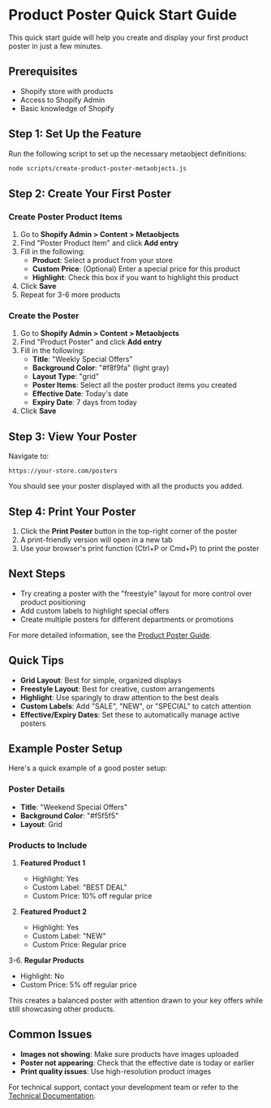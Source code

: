 # Product Poster Quick Start Guide

This quick start guide will help you create and display your first product poster in just a few minutes.

## Prerequisites

- Shopify store with products
- Access to Shopify Admin
- Basic knowledge of Shopify

## Step 1: Set Up the Feature

Run the following script to set up the necessary metaobject definitions:

```bash
node scripts/create-product-poster-metaobjects.js
```

## Step 2: Create Your First Poster

### Create Poster Product Items

1. Go to **Shopify Admin > Content > Metaobjects**
2. Find "Poster Product Item" and click **Add entry**
3. Fill in the following:
   - **Product**: Select a product from your store
   - **Custom Price**: (Optional) Enter a special price for this product
   - **Highlight**: Check this box if you want to highlight this product
4. Click **Save**
5. Repeat for 3-6 more products

### Create the Poster

1. Go to **Shopify Admin > Content > Metaobjects**
2. Find "Product Poster" and click **Add entry**
3. Fill in the following:
   - **Title**: "Weekly Special Offers"
   - **Background Color**: "#f8f9fa" (light gray)
   - **Layout Type**: "grid"
   - **Poster Items**: Select all the poster product items you created
   - **Effective Date**: Today's date
   - **Expiry Date**: 7 days from today
4. Click **Save**

## Step 3: View Your Poster

Navigate to:
```
https://your-store.com/posters
```

You should see your poster displayed with all the products you added.

## Step 4: Print Your Poster

1. Click the **Print Poster** button in the top-right corner of the poster
2. A print-friendly version will open in a new tab
3. Use your browser's print function (Ctrl+P or Cmd+P) to print the poster

## Next Steps

- Try creating a poster with the "freestyle" layout for more control over product positioning
- Add custom labels to highlight special offers
- Create multiple posters for different departments or promotions

For more detailed information, see the [Product Poster Guide](./product-poster-guide.md).

## Quick Tips

- **Grid Layout**: Best for simple, organized displays
- **Freestyle Layout**: Best for creative, custom arrangements
- **Highlight**: Use sparingly to draw attention to the best deals
- **Custom Labels**: Add "SALE", "NEW", or "SPECIAL" to catch attention
- **Effective/Expiry Dates**: Set these to automatically manage active posters

## Example Poster Setup

Here's a quick example of a good poster setup:

### Poster Details
- **Title**: "Weekend Special Offers"
- **Background Color**: "#f5f5f5"
- **Layout**: Grid

### Products to Include
1. **Featured Product 1**
   - Highlight: Yes
   - Custom Label: "BEST DEAL"
   - Custom Price: 10% off regular price

2. **Featured Product 2**
   - Highlight: Yes
   - Custom Label: "NEW"
   - Custom Price: Regular price

3-6. **Regular Products**
   - Highlight: No
   - Custom Price: 5% off regular price

This creates a balanced poster with attention drawn to your key offers while still showcasing other products.

## Common Issues

- **Images not showing**: Make sure products have images uploaded
- **Poster not appearing**: Check that the effective date is today or earlier
- **Print quality issues**: Use high-resolution product images

For technical support, contact your development team or refer to the [Technical Documentation](./product-poster-technical.md).
